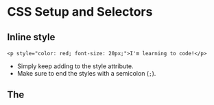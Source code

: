 # CSS Setup and Selectors

## Inline style
```
<p style="color: red; font-size: 20px;">I'm learning to code!</p>
```
* Simply keep adding to the style attribute. 
* Make sure to end the styles with a semicolon (`;`).

## The <style> Tag
```
<head>
  <style>
    p {
      color: red;
      font-size: 20px;
    }
  </style>
</head>
```
* Write the `<style>` tage inside the `<head>`.

## The .css file
* Create a CSS file by using the .css file name extension, like so: style.css

## Linking the CSS File
```
<link href="https://www.codecademy.com/stylesheets/style.css" type="text/css" rel="stylesheet">
```
* Use the `<link>` tag
If in the same direction, use relative path:
```
<link href="./style.css" type="text/css" rel="stylesheet">
```

## CSS selector
### Select by tag name
```
p {

}
```
### Select by class
```
<p class="brand">Sole Shoe Company</p>
```
```
.brand {

}
```

### Select by multiple classes
```
<h1 class="green bold"> ... </h1>
```
```
.green {
  color: green;
}

.bold {
  font-weight: bold;
}
```

### Select by ID name
```
<h1 id="large-title"> ... </h1>
```
```
#large-title {

}
```

## Specificity
* ID > class > tag
* A best practice in CSS is to style elements while using the lowest degree of specificity, so that if an element needs a new style, it is easy to override.
* If it is possible to use tag, use it. Then consider for class and finally ID.

## Chainning selector
```
h1.special {

}
```
* Select only the `h1` elements that have a class of `special`
* Do not have space between `h1` and `.special`

## Nested elements
```
<ul class='main-list'>
  <li> ... </li>
  <li> ... </li>
  <li> ... </li>
</ul>
```
```
.main-list li {

}
```
* All nested `<li>` elements are selected
* Notice the space between `.main-list` and `li`
* There are four different combinators in CSS:
  * descendant selector (space): all children.
  * child selector (>) : immediate children.
  * adjacent sibling selector (+) :  adjacent siblings.
  * general sibling selector (~) : just sblings.


## Important
`!important` can be applied to specific attributes instead of full rules. 
```
p {
  color: blue !important;
}


.main p {
  color: red;
}
```
* The `!important` flag is only useful when an element appears the same way 100% of the time. 
* It's best to avoid !important altogether. 
* If you ever see !important used (or are ever tempted to use it yourself) we strongly recommend reorganizing your CSS. 
* Making your CSS more flexible will typically fix the immediate problem and make your code more maintainable in the long run.

## Multiple Selectors
```
h1, 
.menu {
  font-family: Georgia;
}
```
* Prevent to write repetive code

## Summary for CSS selectors
* CSS can change the look of HTML elements. In order to do this, CSS must select HTML elements, then apply styles to them.
* CSS can select HTML elements by tag, class, or ID.
* Multiple CSS classes can be applied to one HTML element.
* Classes can be reusable, while IDs can only be used once.
* IDs are more specific than classes, and classes are more specific than tags. That means IDs will override any styles from a class, and classes will override any styles from a tag selector.
* Multiple selectors can be chained together to select an element. This raises the specificity, but can be necessary.
* Nested elements can be selected by separating selectors with a space.
* The !important flag will override any style, however it should almost never be used, as it is extremely difficult to override.
* Multiple unrelated selectors can receive the same styles by separating the selector names with commas.


# CSS Visual Rules
## Font Family
* Default value: Times New Roman
* Limit the number of typefaces used on a web page to 2 or 3. It will impact the load speed.
* Use `""` when it contains more than one word.
## Font Size
```
p {
  font-size: 18px;
}
```
## Font Weight
```
p {
  font-weight: bold;
}
```
* Options: `bold`, `normal`
## Text Align
```
h1 {
  text-align: right;
}
```
* Options: `left`, `center`, `right`
## Color
* Foreground color
* Background color
```
h1 {
  color: red;
  background-color: blue;
}
```
## Opacity
```
.overlay {
  opacity: 0.5;
}
```
* 0 (invisible) ~ 1 (fully visible)

## Background Image
```
.main-banner {
  background-image: url("https://www.example.com/image.jpg");
}
```
* Need to use URL


# Some point that I conclude:
* The name of css attribute always use lowercase and `-` to split different words.
* For every CSS block, no need for `;`.
* For every attribute inside CSS block, need `;`.

## Summary for Visual Rules
* CSS declarations are structured into property and value pairs.
* The `font-family` property defines the typeface of an element.
* `font-size` controls the size of text displayed.
* `font-weight` defines how thin or thick text is displayed.
* The `text-align` property places text in the `left`, `right`, or `center` of its parent container.
* Text can have two different color attributes: `color` and `background-color`. `color` defines the color of the text, while `background-color` defines the color behind the text.
* CSS can make an element transparent with the `opacity` property.
* CSS can also set the background of an element to an image with the `background-image` property.

# Introduction to the Box Model
## The Box Model
![](./images/boxModel.png)
* Width and height — specifies the width and height of the content area.
* Padding — specifies the amount of space between the content area and the border.
* Border — specifies the thickness and style of the border surrounding the content area and padding.
* Margin — specifies the amount of space between the border and the outside edge of the element.

## Height and Width
```
p {
  height: 80px;
  width: 240px;
}
```
* Pixels allow you to set the exact size of an element's box (width and height). 
* When the width and height of an element are set in pixels, it will be the same size on all devices — an element that fills a laptop screen will overflow a mobile screen.

## Borders
A border is a line that surrounds an element. Borders can be set with a specific `width`, `style`, and `color`.
```
p {
  border: 3px solid coral;
}
```
* Width: `thin`, `medium`, or `thick` or `px`. Default is `medium`
* Style: `none`, `dotted`, `dashed`, `solid`....

## Border Radius
Set the radius for border corner
```
div.container {
  border: 3px solid rgb(22, 77, 100);
  border-radius: 5px;
}
```
* 100% means circle.

## Padding
The padding is the space between the contents of a box and the borders of a box.
```
p.content-header {
  border: 3px solid coral;
  padding: 10px;
}
```
```
p.content-header {
  border: 3px solid grey;
  padding: 6px 11px 4px 9px;
}
```
* The order is top, right, bottom, left
```
p.content-header {
  padding: 5px 10px;
}
```
* The order is top & bottom, left & right

## Margins


